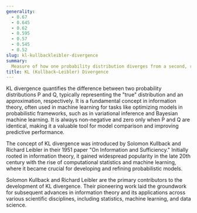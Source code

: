 ```yaml
---
generality:
  - 0.67
  - 0.645
  - 0.62
  - 0.595
  - 0.57
  - 0.545
  - 0.52
slug: kl-kullbackleibler-divergence
summary:
  Measure of how one probability distribution diverges from a second, reference probability distribution.
title: KL (Kullback–Leibler) Divergence
---
```


KL divergence quantifies the difference between two probability distributions P and Q, typically representing the "true" distribution and an approximation, respectively. It is a fundamental concept in information theory, often used in machine learning for tasks like optimizing models in probabilistic frameworks, such as in variational inference and Bayesian machine learning. It is always non-negative and zero only when P and Q are identical, making it a valuable tool for model comparison and improving predictive performance.

The concept of KL divergence was introduced by Solomon Kullback and Richard Leibler in their 1951 paper "On Information and Sufficiency." Initially rooted in information theory, it gained widespread popularity in the late 20th century with the rise of computational statistics and machine learning, where it became crucial for developing and refining probabilistic models.

Solomon Kullback and Richard Leibler are the primary contributors to the development of KL divergence. Their pioneering work laid the groundwork for subsequent advances in information theory and its applications across various scientific disciplines, including statistics, machine learning, and data science.
